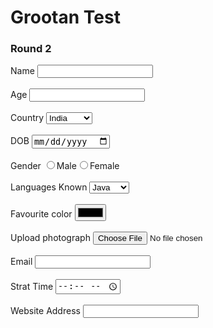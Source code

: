 <!DOCTYPE html>
<html>
<head>
<title>
Grootan Test
</title>
</head>
<body>
<h1>Grootan Test</h1>
<h3>Round 2</h3>
<form action="javajsonaction.html">
  Name    <input type="text"/><br><br>
  Age    <input type="digits"/><br><br>
  Country    <select><option>India</option><option>Australia</option><option>Kenya</option></select><br><br>
  DOB    <input type="date" type="month" type="year"/><br><br>
  Gender    <input type="radio" name="gender"/>Male<input type="radio" name="gender"/>Female<br><br>
  Languages Known    <select><option>Java</option><option>Ruby</option><option>Python</option></select><br><br>
  Favourite color    <input type="color" value="red"/><br><br>
  Upload photograph    <input type="file" value="png"/><br><br>
  Email  <input type="email"/><br><br>
  Strat Time    <input type="time"/><br><br>
  Website Address    <input type="url"/><br><br>
  

</form>

</body>
</html>
